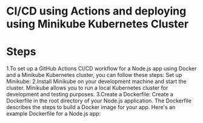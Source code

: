 # CI/CD using Actions and deploying using Minikube Kubernetes Cluster
# Steps
1.To set up a GitHub Actions CI/CD workflow for a Node.js app using Docker and a Minikube Kubernetes cluster, you can follow these steps:
Set up Minikube: 
2.Install Minikube on your development machine and start the cluster. Minikube allows you to run a local Kubernetes cluster for development and testing purposes.
3.Create a Dockerfile: Create a Dockerfile in the root directory of your Node.js application. The Dockerfile describes the steps to build a Docker image for your app. Here's an example Dockerfile for a Node.js app:
